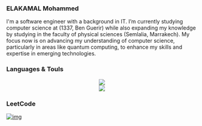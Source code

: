 ### ELAKAMAL Mohammed

I'm a software engineer with a background in IT. I’m currently studying computer science at (1337, Ben Guerir) while also expanding my knowledge by studying in the faculty of physical sciences (Semlalia, Marrakech). My focus now is on advancing my understanding of computer science, particularly in areas like quantum computing, to enhance my skills and expertise in emerging technologies.



### Languages & Touls

<div align="center">
    <img src="https://skillicons.dev/icons?i=django,github,html,css, js,linux,postman,py,vscode," />
</div>
<div align="center">
    <img src="https://skillicons.dev/icons?i=git,bash,docker,c,vim,cpp,mysql," />
</div>


### LeetCode
[![img](https://leetcard.jacoblin.cool/moelkama?theme=dark&font=Changa)](https://leetcode.com/u/moelkama/)
